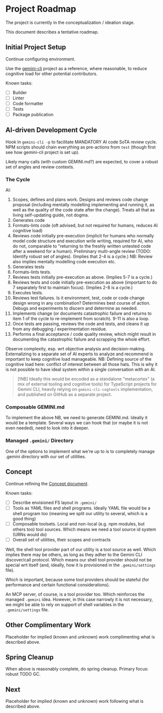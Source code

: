 # Project Roadmap

The project is currently in the conceptualization / ideation stage.

This document describes a tentative roadmap.

## Initial Project Setup

Continue configuring environment.

Use the [gemini-cli](https://github.com/google-gemini/gemini-cli/) project as a reference, where reasonable, to reduce cognitive load for other potential contributors.

Known tasks:

- [ ] Builder
- [ ] Linter
- [ ] Code formatter
- [ ] Tests
- [ ] Package publication

## AI-driven Development Cycle

Hook in `gemini-cli -p` to facilitate MANDATORY AI code SoTA review cycle. NPM scripts should chain everything as pre-actions from `test`
(though first see how gemini-cli project is set up).

Likely many calls (with custom GEMINI.md?) are expected, to cover a robust set of angles and review contexts.

### The Cycle

AI:

1. Scopes, defines and plans work. Designs and reviews code change proposal (including mentally modelling implementing and running it, as well as the quality of the code state after the change). Treats all that as living self-updating guide, not dogma.
2. Generates code
3. Formats-lints code (oft advised, but not required for humans, reduces AI cognitive load)
4. Reviews code initially pre-execution (implicit for humans who normally model code structure and execution wrile writing, required for AI, who do not, comparable to "returning to the freshly written untested code after a weekend for a human). Preliminary multi-angle review (TODO: Identify robust set of angles). (Implies that 2-4 is a cycle.) NB: Review also implies mentally modelling code execution etc.
5. Generates tests
6. Formats-lints tests.
7. Reviews tests initially pre-execution as above. (Implies 5-7 is a cycle.)
8. Reviews tests and code initially pre-execution as above (important to do 7 separately first to maintain focus). (Implies 2-8 is a cycle.)
9. Executes tests.
10. Reviews test failures. Is it environment, test, code or code change design wrong in any combination? Determines best course of action. Debugs and experiments to discern and determine as needed.
11. Implements change (or documents catastrophic failure and returns to item 1 of the cycle to re-implement from scratch). 9-11 is also a loop.
12. Once tests are passing, reviews the code and tests, and cleans it up from any debugging / experimentation residue.
13. Performs a final acceptance / code quality review, which might result in documenting the catastrophic failure and scrapping the whole effort.

Observe complexity, esp. wrt objective analysis and decision-making. Externalizing to a separate set of AI experts to analyze and recommend is important to keep cognitive load manageable. NB: Defining source of the cognitive load here: conflict of interest between all those hats. This is why it is not possible to have ideal system within a single conversation with an AI.

> [!NB]
> Ideally this would be encoded as a standalone "metacortex" (a mix of external tooling and cognitive tools) for TypeScript projects for Gemini CLI,
heavily relying on `gemini-cli-cogtools` implementation, and published on GitHub as a separate project.

### Composable GEMINI.md

To implement the above NB, we need to generate GEMINI.md. Ideally it would be a template. Several ways we can hook that (or maybe it is not even needed), need to look into it deeper.

### Managed `.gemini/` Directory

One of the options to implement what we're up to is to completely manage .gemini directory with our set of utilities.

## Concept

Continue refining the [Concept document](docs/spec/concept.md).

Known tasks:

- [ ] Describe envisioned FS layout in `.gemini/`
- [ ] Tools as YAML files and shell programs. Ideally YAML file would be a shell program too (meaning we split our utility to several, which is a good thing)
- [ ] Composable toolsets. Local and non-local (e.g. npm modules, but others too) tool sources. Which means we need a tool source id system (URNs would do)
- [ ] Overall set of utilities, their scopes and contracts

Well, the shell tool provider part of our utility is a tool source as well. Which implies there may be others, as long as they adher to the Gemini CLI discover/call protocol.
Which means our shell tool provider should not be special wrt itself (and, ideally, how it is provisioned in the `.gemini/settings` file).

Which is important, because some tool providers should be stateful (for performance and certain functional considerations).

An MCP server, of course, is a tool provider too. Which reinforces the managed `.gemini` idea. However, in this case narrowly it is not necessary, we might be able to rely on
support of shell variables in the `.gemini/settings` file.

## Other Complimentary Work

Placeholder for implied (known and unknown) work complimenting what is described above.

## Spring Cleanup

When above is reasonably complete, do spring cleanup. Primary focus: robust TODO GC.

## Next

Placeholder for implied (known and unknown) work following what is described above.
